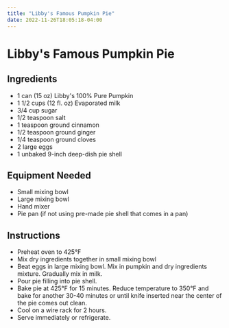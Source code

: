```yaml
---
title: "Libby's Famous Pumpkin Pie"
date: 2022-11-26T18:05:18-04:00
---
```


# Libby's Famous Pumpkin Pie

## Ingredients

- 1 can (15 oz) Libby's 100% Pure Pumpkin
- 1 1/2 cups (12 fl. oz) Evaporated milk
- 3/4 cup sugar
- 1/2 teaspoon salt
- 1 teaspoon ground cinnamon
- 1/2 teaspoon ground ginger
- 1/4 teaspoon ground cloves
- 2 large eggs
- 1 unbaked 9-inch deep-dish pie shell

## Equipment Needed

- Small mixing bowl
- Large mixing bowl
- Hand mixer
- Pie pan (if not using pre-made pie shell that comes in a pan)

## Instructions

- Preheat oven to 425&deg;F
- Mix dry ingredients together in small mixing bowl
- Beat eggs in large mixing bowl. Mix in pumpkin and dry ingredients mixture. Gradually mix in milk.
- Pour pie filling into pie shell.
- Bake pie at 425&deg;F for 15 minutes. Reduce temperature to 350&deg;F and bake for another 30-40 minutes or until knife inserted near the center of the pie comes out clean. 
- Cool on a wire rack for 2 hours.
- Serve immediately or refrigerate.